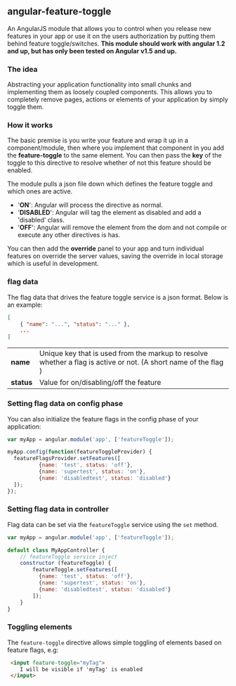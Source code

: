 ## angular-feature-toggle

An AngularJS module that allows you to control when you release new features in your app or use it on the users authorization by putting them behind feature toggle/switches. **This module should work with angular 1.2 and up, but has only been tested on Angular v1.5 and up.**


### The idea

Abstracting your application functionality into small chunks and implementing them as loosely coupled components. This allows you to completely remove pages, actions or elements of your application by simply toggle them.


### How it works

The basic premise is you write your feature and wrap it up in a component/module, then where you implement that component in you add the **feature-toggle** to the same element. You can then pass the **key** of the toggle to this directive to resolve whether of not this feature should be enabled.

The module pulls a json file down which defines the feature toggle and which ones are active. 

- '**ON**': Angular will process the directive as normal. 
- '**DISABLED**': Angular will tag the element as disabled and add a 'disabled' class. 
- '**OFF**': Angular will remove the element from the dom and not compile or execute any other directives is has.

You can then add the **override** panel to your app and turn individual features on override the server values, saving the override in local storage which is useful in development.


### flag data

The flag data that drives the feature toggle service is a json format. Below is an example:
```json
[
    { "name": "...", "status": "..." },
    ...
]
```
<table>
   <tr>
    <td><b>name</b></td>
    <td>Unique key that is used from the markup to resolve whether a flag is active or not. (A short name of the flag )</td>
   </tr>
   <tr>
    <td><b>status</b></td>
    <td>Value for on/disabling/off the feature</td>
   </tr>
</table>

### Setting flag data on config phase

You can also initialize the feature flags in the config phase of your application:

```js
var myApp = angular.module('app', ['featureToggle']);

myApp.config(function(featureToggleProvider) {
  featureFlagsProvider.setFeatures([
          {name: 'test', status: 'off'},
          {name: 'supertest', status: 'on'},
          {name: 'disabledtest', status: 'disabled'}
  ]);
});
```

### Setting flag data in controller

Flag data can be set via the `featureToggle` service using the `set` method.

```js
var myApp = angular.module('app', ['featureToggle']);

default class MyAppController {
	// featureToggle service inject
	constructor (featureToggle) {
 		featureToggle.setFeatures([
          {name: 'test', status: 'off'},
          {name: 'supertest', status: 'on'},
          {name: 'disabledtest', status: 'disabled'}
  		]);
	}
}
```

### Toggling elements

The `feature-toggle` directive allows simple toggling of elements based on feature flags, e.g:

```html
 <input feature-toggle="myTag">
 	I will be visible if 'myTag' is enabled
 </input>
```

